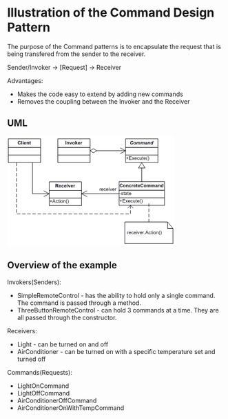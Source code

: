 # Illustration of the Command Design Pattern

The purpose of the Command patterns is to encapsulate the request that is being transfered from the sender to the receiver.

Sender/Invoker -> [Request] -> Receiver

Advantages:
* Makes the code easy to extend by adding new commands
* Removes the coupling between the Invoker and the Receiver

## UML

![Strategy Design Pattern](command.gif)

## Overview of the example

Invokers(Senders):
* SimpleRemoteControl - has the ability to hold only a single command. The command is passed through a method.
* ThreeButtonRemoteControl - can hold 3 commands at a time. They are all passed through the constructor.

Receivers:
* Light - can be turned on and off 
* AirConditioner - can be turned on with a specific temperature set and turned off

Commands(Requests):
* LightOnCommand
* LightOffCommand
* AirConditionerOffCommand
* AirConditionerOnWithTempCommand

